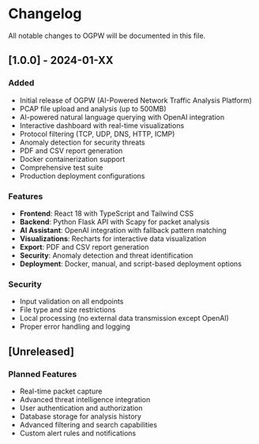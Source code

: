 # Changelog

All notable changes to OGPW will be documented in this file.

## [1.0.0] - 2024-01-XX

### Added
- Initial release of OGPW (AI-Powered Network Traffic Analysis Platform)
- PCAP file upload and analysis (up to 500MB)
- AI-powered natural language querying with OpenAI integration
- Interactive dashboard with real-time visualizations
- Protocol filtering (TCP, UDP, DNS, HTTP, ICMP)
- Anomaly detection for security threats
- PDF and CSV report generation
- Docker containerization support
- Comprehensive test suite
- Production deployment configurations

### Features
- **Frontend**: React 18 with TypeScript and Tailwind CSS
- **Backend**: Python Flask API with Scapy for packet analysis
- **AI Assistant**: OpenAI integration with fallback pattern matching
- **Visualizations**: Recharts for interactive data visualization
- **Export**: PDF and CSV report generation
- **Security**: Anomaly detection and threat identification
- **Deployment**: Docker, manual, and script-based deployment options

### Security
- Input validation on all endpoints
- File type and size restrictions
- Local processing (no external data transmission except OpenAI)
- Proper error handling and logging

## [Unreleased]

### Planned Features
- Real-time packet capture
- Advanced threat intelligence integration
- User authentication and authorization
- Database storage for analysis history
- Advanced filtering and search capabilities
- Custom alert rules and notifications